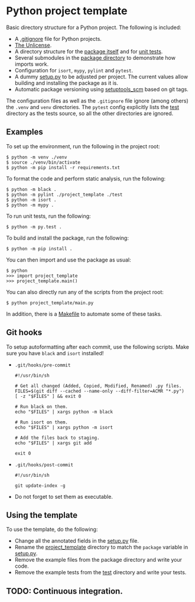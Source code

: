 # Python project template

Basic directory structure for a Python project. The following is included:
* A [.gitignore](.gitignore) file for Python projects.
* [The Unlicense](https://unlicense.org/).
* A directory structure for the [package itself](project_template) and for [unit tests](test).
* Several submodules in the [package directory](project_template) to demonstrate how imports work.
* Configuration for `isort`, `mypy`, `pylint` and `pytest`.
* A dummy [setup.py](setup.py) to be adjusted per project. The current values allow building and installing the package as it is.
* Automatic package versioning using [setuptools_scm](https://github.com/pypa/setuptools_scm) based on git tags.

The configuration files as well as the `.gitignore` file ignore (among others) the `.venv` and `venv` directories. The `pytest` config explicitly lists the [test](test) directory as the tests source, so all the other directories are ignored.


## Examples

To set up the environment, run the following in the project root:
```
$ python -m venv ./venv
$ source ./venv/bin/activate
$ python -m pip install -r requirements.txt
```

To format the code and perform static analysis, run the following:
```
$ python -m black .
$ python -m pylint ./project_template ./test
$ python -m isort .
$ python -m mypy .
```

To run unit tests, run the following:
```
$ python -m py.test .
```

To build and install the package, run the following:
```
$ python -m pip install .
```
You can then import and use the package as usual:
```
$ python
>>> import project_template
>>> project_template.main()
```

You can also directly run any of the scripts from the project root:
```
$ python project_template/main.py
```

In addition, there is a [Makefile](Makefile) to automate some of these tasks.


## Git hooks

To setup autoformatting after each commit, use the following scripts. Make sure you have `black` and `isort` installed!
* `.git/hooks/pre-commit`
    ```
    #!/usr/bin/sh

    # Get all changed (Added, Copied, Modified, Renamed) .py files.
    FILES=$(git diff --cached --name-only --diff-filter=ACMR "*.py")
    [ -z "$FILES" ] && exit 0

    # Run black on them.
    echo "$FILES" | xargs python -m black

    # Run isort on them.
    echo "$FILES" | xargs python -m isort

    # Add the files back to staging.
    echo "$FILES" | xargs git add

    exit 0
    ```
* `.git/hooks/post-commit`
    ```
    #!/usr/bin/sh

    git update-index -g
    ```
* Do not forget to set them as executable.


## Using the template

To use the template, do the following:
* Change all the annotated fields in the [setup.py](setup.py) file.
* Rename the [project_template](project_template) directory to match the `package` variable in [setup.py](setup.py).
* Remove the example files from the package directory and write your code.
* Remove the example tests from the [test](test) directory and write your tests.

## TODO: Continuous integration.
